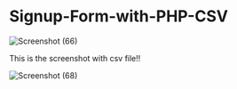 # Signup-Form-with-PHP-CSV
![Screenshot (66)](https://user-images.githubusercontent.com/77279319/189494281-17fd2b64-e62f-4665-b670-1bb8ac73a1f1.png)


This is the screenshot with csv file!!

![Screenshot (68)](https://user-images.githubusercontent.com/77279319/189494404-cd02894d-ad23-4d36-95f8-30a64543ca90.png)


